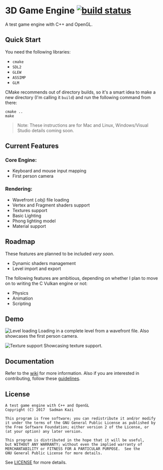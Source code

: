 # 3D Game Engine [![build status](https://git.sadmansk.com/sadmansk/GameEngine/badges/master/build.svg)](https://git.sadmansk.com/sadmansk/GameEngine/commits/master)
A test game engine with C++ and OpenGL.

## Quick Start
You need the following libraries:
* `cmake`
* `SDL2`
* `GLEW`
* `ASSIMP`
* `GLM`

CMake recommends out of directory builds, so it's a smart idea to make a new directory
(I'm calling it `build`) and run the following command from there:
```
cmake ..
make
```

> Note: These instructions are for Mac and Linux, Windows/Visual Studio details
coming soon.

## Current Features
### Core Engine:
- Keyboard and mouse input mapping
- First person camera

### Rendering:
- Wavefront (.obj) file loading
- Vertex and Fragment shaders support
- Textures support
- Basic Lighting
- Phong lighting model
- Material support

## Roadmap
These features are planned to be included *very soon*.
- Dynamic shaders management
- Level import and export

The following features are ambitious, depending on whether I plan to move on to
writing the C Vulkan engine or not:
- Physics
- Animation
- Scripting

## Demo
![Level loading](res/demo/level.gif)
Loading in a complete level from a wavefront file. Also showcases the first person
camera.

![Texture support](res/demo/texture.gif)
Showcasing texture support.

## Documentation
Refer to the [wiki](https://github.com/sadmansk/GameEngine/wiki) for more information.
Also if you are interested in contributing, follow these [guidelines](https://github.com/sadmansk/GameEngine/wiki/Contributing-to-the-Wiki).

## License
```
A test game engine with C++ and OpenGL
Copyright (C) 2017  Sadman Kazi

This program is free software; you can redistribute it and/or modify
it under the terms of the GNU General Public License as published by
the Free Software Foundation; either version 2 of the License, or
(at your option) any later version.

This program is distributed in the hope that it will be useful,
but WITHOUT ANY WARRANTY; without even the implied warranty of
MERCHANTABILITY or FITNESS FOR A PARTICULAR PURPOSE.  See the
GNU General Public License for more details.
```
See [LICENSE](https://raw.githubusercontent.com/sadmansk/GameEngine/master/LICENSE)
for more details.
